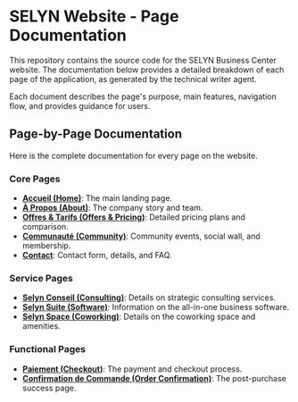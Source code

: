# SELYN Website - Page Documentation

This repository contains the source code for the SELYN Business Center website. The documentation below provides a detailed breakdown of each page of the application, as generated by the technical writer agent.

Each document describes the page's purpose, main features, navigation flow, and provides guidance for users.

## Page-by-Page Documentation

Here is the complete documentation for every page on the website.

### Core Pages
*   [**Accueil (Home)**](./docs/index.md): The main landing page.
*   [**À Propos (About)**](./docs/a-propos.md): The company story and team.
*   [**Offres & Tarifs (Offers & Pricing)**](./docs/offres.md): Detailed pricing plans and comparison.
*   [**Communauté (Community)**](./docs/communaute.md): Community events, social wall, and membership.
*   [**Contact**](./docs/contact.md): Contact form, details, and FAQ.

### Service Pages
*   [**Selyn Conseil (Consulting)**](./docs/consulting.md): Details on strategic consulting services.
*   [**Selyn Suite (Software)**](./docs/suite.md): Information on the all-in-one business software.
*   [**Selyn Space (Coworking)**](./docs/coworking.md): Details on the coworking space and amenities.

### Functional Pages
*   [**Paiement (Checkout)**](./docs/checkout.md): The payment and checkout process.
*   [**Confirmation de Commande (Order Confirmation)**](./docs/confirmation.md): The post-purchase success page.
